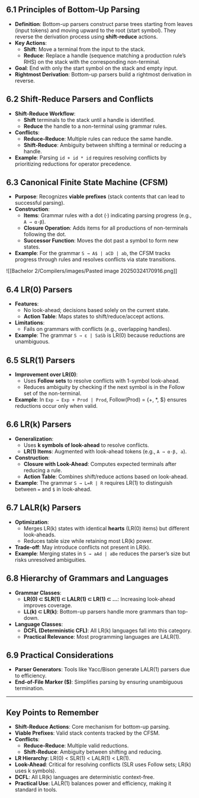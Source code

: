 ## 6.1 Principles of Bottom-Up Parsing

- **Definition**: Bottom-up parsers construct parse trees starting from leaves (input tokens) and moving upward to the root (start symbol). They reverse the derivation process using **shift-reduce** actions.
- **Key Actions**:
  - **Shift**: Move a terminal from the input to the stack.
  - **Reduce**: Replace a handle (sequence matching a production rule’s RHS) on the stack with the corresponding non-terminal.
- **Goal**: End with only the start symbol on the stack and empty input.
- **Rightmost Derivation**: Bottom-up parsers build a rightmost derivation in reverse.

## 6.2 Shift-Reduce Parsers and Conflicts

- **Shift-Reduce Workflow**:
  - **Shift** terminals to the stack until a handle is identified.
  - **Reduce** the handle to a non-terminal using grammar rules.
- **Conflicts**:
  - **Reduce-Reduce**: Multiple rules can reduce the same handle.
  - **Shift-Reduce**: Ambiguity between shifting a terminal or reducing a handle.
- **Example**: Parsing `id + id * id` requires resolving conflicts by prioritizing reductions for operator precedence.

## 6.3 Canonical Finite State Machine (CFSM)

- **Purpose**: Recognizes **viable prefixes** (stack contents that can lead to successful parsing).
- **Construction**:
  - **Items**: Grammar rules with a dot (·) indicating parsing progress (e.g., `A → α·β`).
  - **Closure Operation**: Adds items for all productions of non-terminals following the dot.
  - **Successor Function**: Moves the dot past a symbol to form new states.
- **Example**: For the grammar `S → A$ | aCD | ab`, the CFSM tracks progress through rules and resolves conflicts via state transitions.

![[Bachelor 2/Compilers/images/Pasted image 20250324170916.png]]

## 6.4 LR(0) Parsers

- **Features**:
  - No look-ahead; decisions based solely on the current state.
  - **Action Table**: Maps states to shift/reduce/accept actions.
- **Limitations**:
  - Fails on grammars with conflicts (e.g., overlapping handles).
- **Example**: The grammar `S → ε | SaSb` is LR(0) because reductions are unambiguous.

## 6.5 SLR(1) Parsers

- **Improvement over LR(0)**:
  - Uses **Follow sets** to resolve conflicts with 1-symbol look-ahead.
  - Reduces ambiguity by checking if the next symbol is in the Follow set of the non-terminal.
- **Example**: In `Exp → Exp + Prod | Prod`, Follow(Prod) = {+, \*, $} ensures reductions occur only when valid.

## 6.6 LR(k) Parsers

- **Generalization**:
  - Uses **k symbols of look-ahead** to resolve conflicts.
  - **LR(1) Items**: Augmented with look-ahead tokens (e.g., `A → α·β, a`).
- **Construction**:
  - **Closure with Look-Ahead**: Computes expected terminals after reducing a rule.
  - **Action Table**: Combines shift/reduce actions based on look-ahead.
- **Example**: The grammar `S → L=R | R` requires LR(1) to distinguish between `=` and `$` in look-ahead.

## 6.7 LALR(k) Parsers

- **Optimization**:
  - Merges LR(k) states with identical **hearts** (LR(0) items) but different look-aheads.
  - Reduces table size while retaining most LR(k) power.
- **Trade-off**: May introduce conflicts not present in LR(k).
- **Example**: Merging states in `S → aAd | aBe` reduces the parser’s size but risks unresolved ambiguities.

## 6.8 Hierarchy of Grammars and Languages

- **Grammar Classes**:
  - **LR(0) ⊂ SLR(1) ⊂ LALR(1) ⊂ LR(1) ⊂ ...**: Increasing look-ahead improves coverage.
  - **LL(k) ⊂ LR(k)**: Bottom-up parsers handle more grammars than top-down.
- **Language Classes**:
  - **DCFL (Deterministic CFL)**: All LR(k) languages fall into this category.
  - **Practical Relevance**: Most programming languages are LALR(1).

## 6.9 Practical Considerations

- **Parser Generators**: Tools like Yacc/Bison generate LALR(1) parsers due to efficiency.
- **End-of-File Marker ($)**: Simplifies parsing by ensuring unambiguous termination.

---

## Key Points to Remember

- **Shift-Reduce Actions**: Core mechanism for bottom-up parsing.
- **Viable Prefixes**: Valid stack contents tracked by the CFSM.
- **Conflicts**:
  - **Reduce-Reduce**: Multiple valid reductions.
  - **Shift-Reduce**: Ambiguity between shifting and reducing.
- **LR Hierarchy**: LR(0) < SLR(1) < LALR(1) < LR(1).
- **Look-Ahead**: Critical for resolving conflicts (SLR uses Follow sets; LR(k) uses k symbols).
- **DCFL**: All LR(k) languages are deterministic context-free.
- **Practical Use**: LALR(1) balances power and efficiency, making it standard in tools.
